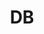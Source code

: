 ---
# Featured tags need to have either the `list` or `grid` layout (PRO only).
layout: list

# The title of the tag's page.
title: DB

# The name of the tag, used in a post's front matter (e.g. tags: [<slug>]).
slug: db

# (Optional) Write a short (~150 characters) description of this featured tag.
description: >
  데이터베이스

# (Optional) You can disable grouping posts by date.
# no_groups: true

# Exclude this example category from the sitemap.
# DON'T USE THIS SETTING IN YOUR CATEGORIES!
sitemap: true
---